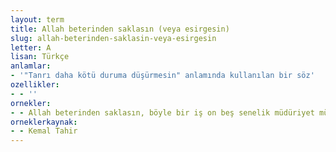 ```yaml
---
layout: term
title: Allah beterinden saklasın (veya esirgesin)
slug: allah-beterinden-saklasin-veya-esirgesin
letter: A
lisan: Türkçe
anlamlar:
- '"Tanrı daha kötü duruma düşürmesin" anlamında kullanılan bir söz'
ozellikler:
- - ''
ornekler:
- - Allah beterinden saklasın, böyle bir iş on beş senelik müdüriyet müddetince hiç başına gelmemişti.
orneklerkaynak:
- - Kemal Tahir
---
```

